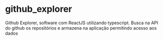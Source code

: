 # github_explorer
Github Explorer, software com ReactJS utilizando typescript. Busca na API do github os repositórios e armazena na aplicação permitindo acesso aos dados
